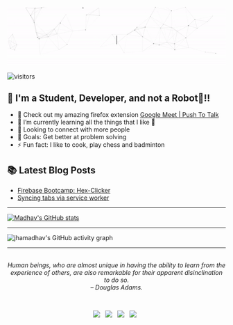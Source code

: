 <p align="center">
<a target="_blank" href="https://jhamadhav.com/" alt="Hi, there👋 I'm Madhav Jha"><img src="./media/intro.gif"></img></a>
</p>

![visitors](https://visitor-badge-reloaded.herokuapp.com/badge?page_id=jhamadhav.jhamadhav&color=44CC11)

## 📢 I'm a Student, Developer, and not a Robot🤖!!

- 🔭 Check out my amazing firefox extension [Google Meet | Push To Talk](https://addons.mozilla.org/en-US/firefox/addon/google-push-to-talk/)
- 🌱 I’m currently learning all the things that I like 🤣
- 👯 Looking to connect with more people
- 🥅 Goals: Get better at problem solving
- ⚡ Fun fact: I like to cook, play chess and badminton <br>



## 📚 Latest Blog Posts

<!-- BLOG-POST-LIST:START -->
- [Firebase Bootcamp: Hex-Clicker](https://dev.to/jhamadhav/firebase-bootcamp-hex-clicker-1nk3)
- [Syncing tabs via service worker](https://dev.to/jhamadhav/syncing-tabs-via-service-worker-ep7)
<!-- BLOG-POST-LIST:END -->


---

[![Madhav's GitHub stats](https://github-readme-stats.vercel.app/api?username=jhamadhav&bg_color=172030&title_color=00FFFF&show_icons=true&hide_border=true&text_color=fff&icon_color=E0FFFF)](https://github.com/anuraghazra/github-readme-stats)

---

![jhamadhav's GitHub activity graph](https://activity-graph.herokuapp.com/graph?username=jhamadhav&theme=rogue&hide_border=true&area=true)

---
<!-- QUOTE:START -->
<p align="center"><br><i>Human beings, who are almost unique in having the ability to learn from the experience of others, are also remarkable for their apparent disinclination to do so.</i><br><i>– Douglas Adams.</i><br></p>
<!-- QUOTE:END -->

<br>
<p align="center">
<a target="_blank" href="https://jhamadhav.com/"><img src="https://img.shields.io/badge/-WEB-FF4088?style=for-the-badge&logo=Hugo&logoColor=white"></img></a> &nbsp;
<a target="_blank" href="https://www.linkedin.com/in/jhamadhav/"><img src="https://img.shields.io/badge/-LinkedIn-0077B5?style=for-the-badge&logo=Linkedin&logoColor=white"></img></a> &nbsp;
<a target="_blank" href="https://dev.to/jhamadhav/"><img src="https://img.shields.io/badge/-dev-12100E?style=for-the-badge&logo=Medium&logoColor=white"></img></a> &nbsp;
<a target="_blank" href="https://twitter.com/jhamadhav28"><img src="https://img.shields.io/badge/-Twitter-1DA1F2?style=for-the-badge&logo=Twitter&logoColor=white"></img></a> &nbsp;
<br>
</p> 
